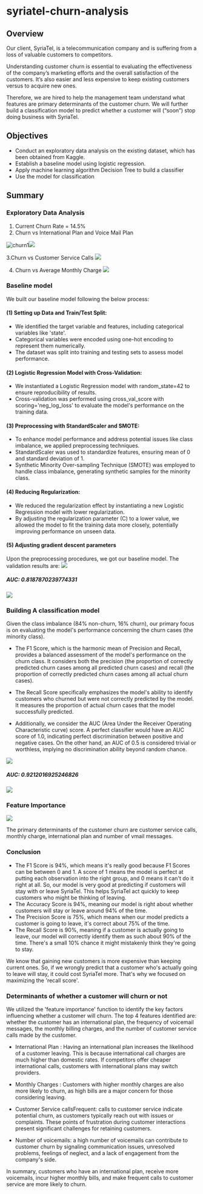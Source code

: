 # syriatel-churn-analysis


## Overview
Our client, SyriaTel, is a telecommunication company and is suffering from a loss of valuable customers to competitors.

Understanding customer churn is essential to evaluating the effectiveness of the company’s marketing efforts and the overall satisfaction of the customers. It’s also easier and less expensive to keep existing customers versus to acquire new ones.

Therefore, we are hired to help the management team understand what features are primary determinants of the customer churn. We will further build a classification model to predict whether a customer will (“soon”) stop doing business with SyriaTel.
## Objectives
- Conduct an exploratory data analysis on the existing dataset, which has been obtained from Kaggle.
- Establish a  baseline model using logistic regression.
- Apply machine learning algorithm Decision Tree to build a classifier
- Use the model for classification

## Summary 
### Exploratory Data Analysis
1. Current Churn Rate = 14.5%
2. Churn vs International Plan and Voice Mail Plan

![churn1](https://github.com/musairshad/syriatel-churn-analysis/blob/main/images/churn%201.png)![](https://github.com/musairshad/syriatel-churn-analysis/blob/main/images/churn%20vs%20voice%20mail.png)


3.Churn vs Customer Service Calls
![](https://github.com/musairshad/syriatel-churn-analysis/blob/main/images/churn%20vs%20customer%20service%20calls.png)

4. Churn vs Average Monthly Charge
![](https://github.com/musairshad/syriatel-churn-analysis/blob/main/images/churn%20vs%20average%20monthly%20charge.png)



### Baseline model

We built our baseline model following the below process: 

#### (1) Setting up Data and Train/Test Split:
- We identified the target variable and features, including categorical variables like 'state'.
- Categorical variables were encoded using one-hot encoding to represent them numerically.
- The dataset was split into training and testing sets to assess model performance.
#### (2) Logistic Regression Model with Cross-Validation:
- We instantiated a Logistic Regression model with random_state=42 to ensure reproducibility of results.
- Cross-validation was performed using cross_val_score with scoring='neg_log_loss' to evaluate the model's performance on the training data.
#### (3) Preprocessing with StandardScaler and SMOTE:
- To enhance model performance and address potential issues like class imbalance, we applied preprocessing techniques.
- StandardScaler was used to standardize features, ensuring mean of 0 and standard deviation of 1.
- Synthetic Minority Over-sampling Technique (SMOTE) was employed to handle class imbalance, generating synthetic samples for the minority class.
#### (4) Reducing Regularization:
- We reduced the regularization effect by instantiating a new Logistic Regression model with lower regularization.
- By adjusting the regularization parameter (C) to a lower value, we allowed the model to fit the training data more closely, potentially improving performance on unseen data.
#### (5) Adjusting gradient descent parameters

Upon the preprocessing procedures, we got our baseline model. The validation results are:
![](https://github.com/musairshad/syriatel-churn-analysis/blob/main/images/logistic%20regression.png)

##### AUC: 0.8187870239774331

![](https://github.com/musairshad/syriatel-churn-analysis/blob/main/images/confusion%20matrix%20baseline%20model%20.png)

### Building A classification model

Given the class imbalance (84% non-churn, 16% churn), our primary focus is on evaluating the model's performance concerning the churn cases (the minority class).

- The F1 Score, which is the harmonic mean of Precision and Recall, provides a balanced assessment of the model's performance on the churn class. It considers both the precision (the proportion of correctly predicted churn cases among all predicted churn cases) and recall (the proportion of correctly predicted churn cases among all actual churn cases).

- The Recall Score specifically emphasizes the model's ability to identify customers who churned but were not correctly predicted by the model. It measures the proportion of actual churn cases that the model successfully predicted.

- Additionally, we consider the AUC (Area Under the Receiver Operating Characteristic curve) score. A perfect classifier would have an AUC score of 1.0, indicating perfect discrimination between positive and negative cases. On the other hand, an AUC of 0.5 is considered trivial or worthless, implying no discrimination ability beyond random chance.

![](https://github.com/musairshad/syriatel-churn-analysis/blob/main/images/roc%20dtc.png)

##### AUC: 0.9212016925246826

![](https://github.com/musairshad/syriatel-churn-analysis/blob/main/images/confusion%20matrix%20decision%20tree%20classifier.png)

### Feature Importance 

![](https://github.com/musairshad/syriatel-churn-analysis/blob/main/images/feature%20importance.png)

The primary determinants of the customer churn are customer service calls, monthly charge, international plan and number of vmail messages.

### Conclusion

- The F1 Score is 94%, which means it's really good because F1 Scores can be between 0 and 1. A score of 1 means the model is perfect at putting each observation into the right group, and 0 means it can't do it right at all. So, our model is very good at predicting if customers will stay with or leave SyriaTel. This helps SyriaTel act quickly to keep customers who might be thinking of leaving.
- The Accuracy Score is 94%, meaning our model is right about whether customers will stay or leave around 94% of the time.
- The Precision Score is 75%, which means when our model predicts a customer is going to leave, it's correct about 75% of the time.
- The Recall Score is 90%, meaning if a customer is actually going to leave, our model will correctly identify them as such about 90% of the time. There's a small 10% chance it might mistakenly think they're going to stay.

We know that gaining new customers is more expensive than keeping current ones. So, if we wrongly predict that a customer who's actually going to leave will stay, it could cost SyriaTel more. That's why we focused on maximizing the 'recall score'.
### Determinants of whether a customer will churn or not

We utilized the 'feature importance' function to identify the key factors influencing whether a customer will churn. The top 4 features identified are: whether the customer has an international plan, the frequency of voicemail messages, the monthly billing charges, and the number of customer service calls made by the customer.
- International Plan : Having an international plan increases the likelihood of a customer leaving. This is because international call charges are much higher than domestic rates. If competitors offer cheaper international calls, customers with international plans may switch providers.

- Monthly Charges : Customers with higher monthly charges are also more likely to churn, as high bills are a major concern for those considering leaving.

- Customer Service callsFrequent: calls to customer service indicate potential churn, as customers typically reach out with issues or complaints. These points of frustration during customer interactions present significant challenges for retaining customers.
- Number of voicemails: a high number of voicemails can contribute to customer churn by signaling communication issues, unresolved problems, feelings of neglect, and a lack of engagement from the company's side.

In summary, customers who have an international plan, receive more voicemails, incur higher monthly bills, and make frequent calls to customer service are more likely to churn.














